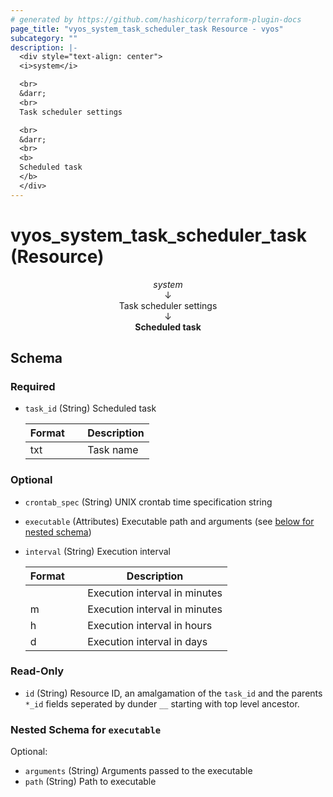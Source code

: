 ```yaml
---
# generated by https://github.com/hashicorp/terraform-plugin-docs
page_title: "vyos_system_task_scheduler_task Resource - vyos"
subcategory: ""
description: |-
  <div style="text-align: center">
  <i>system</i>

  <br>
  &darr;
  <br>
  Task scheduler settings

  <br>
  &darr;
  <br>
  <b>
  Scheduled task
  </b>
  </div>
---
```


# vyos_system_task_scheduler_task (Resource)

<div style="text-align: center">
<i>system</i>

<br>
&darr;
<br>
Task scheduler settings

<br>
&darr;
<br>
<b>
Scheduled task
</b>
</div>



<!-- schema generated by tfplugindocs -->
## Schema

### Required

- `task_id` (String) Scheduled task

    |  Format &emsp; | Description  |
    |----------|---------------|
    |  txt  &emsp; |  Task name  |

### Optional

- `crontab_spec` (String) UNIX crontab time specification string
- `executable` (Attributes) Executable path and arguments (see [below for nested schema](#nestedatt--executable))
- `interval` (String) Execution interval

    |  Format &emsp; | Description  |
    |----------|---------------|
    |  <minutes>  &emsp; |  Execution interval in minutes  |
    |  <minutes>m  &emsp; |  Execution interval in minutes  |
    |  <hours>h  &emsp; |  Execution interval in hours  |
    |  <days>d  &emsp; |  Execution interval in days  |

### Read-Only

- `id` (String) Resource ID, an amalgamation of the `task_id` and the parents `*_id` fields seperated by dunder `__` starting with top level ancestor.

<a id="nestedatt--executable"></a>
### Nested Schema for `executable`

Optional:

- `arguments` (String) Arguments passed to the executable
- `path` (String) Path to executable
